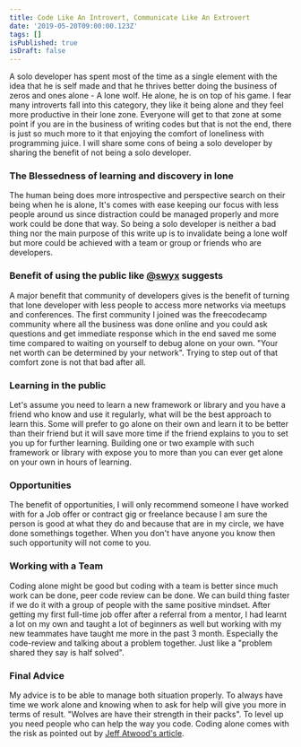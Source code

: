 ```yaml
---
title: Code Like An Introvert, Communicate Like An Extrovert
date: '2019-05-20T09:00:00.123Z'
tags: []
isPublished: true
isDraft: false
---
```


A solo developer has spent most of the time as a single element with the idea that he is self made and that he thrives better doing the business of zeros and ones alone - A lone wolf. He alone, he is on top of his game. I fear many introverts fall into this category, they like it being alone and they feel more productive in their lone zone. Everyone will get to that zone at some point if you are in the business of writing codes but that is not the end, there is just so much more to it that enjoying the comfort of loneliness with programming juice. I will share some cons of being a solo developer by sharing the benefit of not being a solo developer.

### The Blessedness of learning and discovery in lone

The human being does more introspective and perspective search on their being when he is alone, It's comes with ease keeping our focus with less people around us since distraction could be managed properly and more work could be done that way. So being a solo developer is neither a bad thing nor the main purpose of this write up is to invalidate being a lone wolf but more could be achieved with a team or group or friends who are developers.

### Benefit of using the public like [@swyx](https://twitter.com/swyx) suggests

A major benefit that community of developers gives is the benefit of turning that lone developer with less people to access more networks via meetups and conferences. The first community I joined was the freecodecamp community where all the business was done online and you could ask questions and get immediate response which in the end saved me some time compared to waiting on yourself to debug alone on your own. "Your net worth can be determined by your network". Trying to step out of that comfort zone is not that bad after all.

### Learning in the public

Let's assume you need to learn a new framework or library and you have a friend who know and use it regularly, what will be the best approach to learn this. Some will prefer to go alone on their own and learn it to be better than their friend but it will save more time if the friend explains to you to set you up for further learning. Building one or two example with such framework or library with expose you to more than you can ever get alone on your own in hours of learning.

### Opportunities

The benefit of opportunities, I will only recommend someone I have worked with for a Job offer or contract gig or freelance because I am sure the person is good at what they do and because that are in my circle, we have done somethings together. When you don't have anyone you know then such opportunity will not come to you.

### Working with a Team

Coding alone might be good but coding with a team is better since much work can be done, peer code review can be done. We can build thing faster if we do it with a group of people with the same positive mindset. After getting my first full-time job offer after a referral from a mentor, I had learnt a lot on my own and taught a lot of beginners as well but working with my new teammates have taught me more in the past 3 month. Especially the code-review and talking about a problem together. Just like a "problem shared they say is half solved".

### Final Advice

My advice is to be able to manage both situation properly. To always have time we work alone and knowing when to ask for help will give you more in terms of result. "Wolves are have their strength in their packs". To level up you need people who can help the way you code. Coding alone comes with the risk as pointed out by [Jeff Atwood's article](https://blog.codinghorror.com/in-programming-one-is-the-loneliest-number/).
